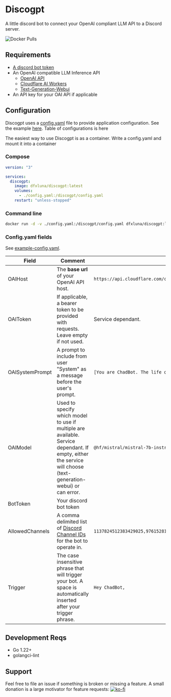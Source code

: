 # Discogpt
A little discord bot to connect your OpenAI compliant LLM API to a Discord server.

![Docker Pulls](https://img.shields.io/docker/pulls/dfxluna/discogpt)

## Requirements
- [A discord bot token](https://discord.com/developers/applications)
- An OpenAI compatible LLM Inference API
    - [OpenAI API](https://openai.com/api/)
    - [Cloudflare AI Workers](https://developers.cloudflare.com/workers-ai/)
    - [Text-Generation-Webui](https://github.com/oobabooga/text-generation-webui)
- An API key for your OAI API if applicable

## Configuration
Discogpt uses a [config.yaml](./example-config.yaml) file to provide application configuration. See the example [here](./example-config.yaml). Table of configurations is here

The easiest way to use Discogpt is as a container. Write a config.yaml and mount it into a container

### Compose
```yaml
version: "3"

services:
  discogpt:
    image: dfxluna/discogpt:latest
    volumes:
      - ./config.yaml:/discogpt/config.yaml
    restart: "unless-stopped"
```

### Command line 
```sh
docker run -d -v ./config.yaml:/discogpt/config.yaml dfxluna/discogpt:latest
```

### Config.yaml fields
See [example-config.yaml](./example-config.yaml).

| Field | Comment | Example |
| ----- | ------- | ------- |
|OAIHost| The **base url** of your OpenAI API host.| `https://api.cloudflare.com/client/v4/accounts/{your_account_id}/ai`|
|OAIToken| If applicable, a bearer token to be provided with requests. Leave empty if not used.| Service dependant.|
|OAISystemPrompt|A prompt to include from user "System" as a message before the user's prompt.| `[You are ChadBot. The life of the party. ]` |
|OAIModel| Used to specify which model to use if multiple are available. Service dependant. If empty, either the service will choose (text-generation-webui) or can error. |`@hf/mistral/mistral-7b-instruct-v0.2`|
|BotToken| Your discord bot token | 
|AllowedChannels| A comma delimited list of [Discord Channel IDs](https://support.discord.com/hc/en-us/articles/206346498-Where-can-I-find-my-User-Server-Message-ID#h_01HRSTXPS5FMK2A5SMVSX4JW4E) for the bot to operate in.| `1137824512383429025,976152812312351829`
|Trigger| The case insensitive phrase that will trigger your bot. A space is automatically inserted after your trigger phrase. | `Hey ChadBot,`

## Development Reqs
- Go 1.22+
- golangci-lint

## Support
Feel free to file an issue if something is broken or missing a feature.
A small donation is a large motivator for feature requests: [![ko-fi](https://ko-fi.com/img/githubbutton_sm.svg)](https://ko-fi.com/A0A8GTT67)